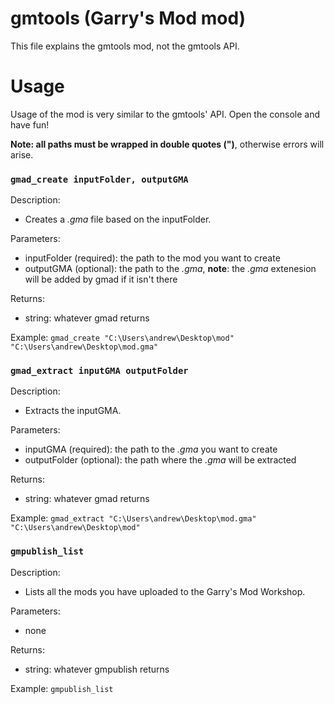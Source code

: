 # gmtools (Garry's Mod mod)
This file explains the gmtools mod, not the gmtools API.

# Usage
Usage of the mod is very similar to the gmtools' API. Open the console and have fun!

**Note: all paths must be wrapped in double quotes (")**, otherwise errors will arise.

### ```gmad_create inputFolder, outputGMA```
Description:
- Creates a *.gma* file based on the inputFolder.

Parameters:
- inputFolder (required): the path to the mod you want to create
- outputGMA (optional): the path to the *.gma*, **note**: the *.gma* extenesion will be added by gmad if it isn't there

Returns:
- string: whatever gmad returns

Example:
```gmad_create "C:\Users\andrew\Desktop\mod" "C:\Users\andrew\Desktop\mod.gma"```

### ```gmad_extract inputGMA outputFolder```
Description:
- Extracts the inputGMA.

Parameters:
- inputGMA (required): the path to the *.gma* you want to create
- outputFolder (optional): the path where the *.gma* will be extracted

Returns:
- string: whatever gmad returns

Example:
```gmad_extract "C:\Users\andrew\Desktop\mod.gma" "C:\Users\andrew\Desktop\mod"```

### ```gmpublish_list```
Description:
- Lists all the mods you have uploaded to the Garry's Mod Workshop.

Parameters:
- none

Returns:
- string: whatever gmpublish returns

Example:
```gmpublish_list```
